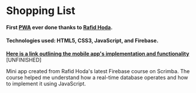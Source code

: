 # Shopping List

#### First [PWA](https://developer.mozilla.org/en-US/docs/Web/Progressive_web_apps/Guides/What_is_a_progressive_web_app) ever done thanks to [Rafid Hoda](https://www.linkedin.com/in/rafidhoda/).
#### Technologies used: HTML5, CSS3, JavaScript, and Firebase.

[**Here is a link outlining the mobile app's implementation and functionality**](https://imgur.com/a/aUeXQxf) 
[UNFINISHED]

Mini app created from Rafid Hoda's latest Firebase course on Scrimba. The course helped me understand 
how a real-time database operates and how to implement it using JavaScript.
